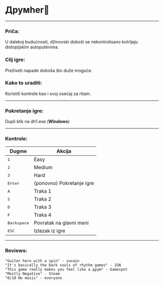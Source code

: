 # Друмher:drum:
_____

### Priča: 
U dalekoj budućnosti, džinovski doboši se nekontrolisano kotrljaju distopijskim autoputevima.<br>
### Cilj igre:
Preživeti napade doboša što duže moguće.
### Kako to uraditi:
Koristiti kontrole kao i svoj osećaj za ritam.<br>
_____
### Pokretanje igre:
  Dupli klik na dh1.exe (**Windows**)
_____
### Kontrole:

  | Dugme | Akcija |
  | --- | --- |
  | <kbd>1</kbd> | Easy |
  | <kbd>2</kbd> | Medium |
  | <kbd>3</kbd> | Hard |
  | <kbd> Enter </kdb> | (ponovno) Pokretanje igre |
  | <kbd>A</kbd> | Traka 1 |
  | <kbd>S</kbd> | Traka 2 |
  | <kbd>D</kbd> | Traka 3|
  | <kbd>F</kbd> | Traka 4|
  | <kbd> Backspace </kbd> | Povratak na glavni meni |
  | <kbd> ESC </kdb> | Izlazak iz igre |

_____  
### Reviews:
    "Guitar hero with a spin" - vuxain
    "It's basically the Dark souls of rhythm games" - IGN
    "This game really makes you feel like a друм" - Gamespot
    "Mostly Negative" - Steam
    "0/10 No music" - everyone
  
  
  


